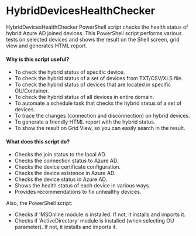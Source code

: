 # HybridDevicesHealthChecker
HybridDevicesHealthChecker PowerShell script checks the health status of hybrid Azure AD joined devices. This PowerShell script performs various tests on selected devices and shows the result on the Shell screen, grid view and generates HTML report.

#### Why is this script useful?
  - To check the hybrid status of specific device.
  - To check the hybrid status of a set of devices from TXT/CSV/XLS file.
  - To check the hybrid status of devices that are located in specific OU/Container.
  - To check the hybrid status of all devices in entire domain.
  - To automate a schedule task that checks the hybrid status of a set of devices.
  - To trace the changes (connection and disconnection) on hybrid devices.
  - To generate a friendly HTML report with the hybrid status.
  - To show the result on Grid View, so you can easily search in the result.


#### What does this script do?
  - Checks the join status to the local AD.
  - Checks the connection status to Azure AD.
  - Checks the device certificate configuration.
  - Checks the device existence in Azure AD.
  - Checks the device status in Azure AD.
  - Shows the health status of each device in various ways.
  - Provides recommendations to fix unhealthy devices.
 
 Also, the PowerShell script:
  - Checks if ‘MSOnline module is installed. If not, it installs and imports it.
  - Checks if ‘ActiveDirectory’ module is installed (when selecting OU parameter). If not, it installs and imports it.
 
